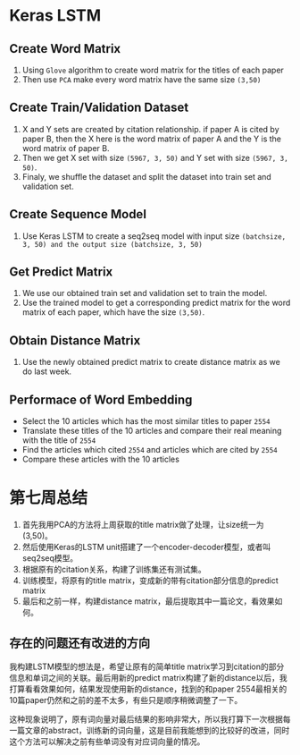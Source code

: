 # Keras LSTM

## Create Word Matrix

1. Using `Glove` algorithm to create word matrix for the titles of each paper
2. Then use `PCA` make every word matrix have the same size `(3,50)`

## Create Train/Validation Dataset

1. X and Y sets are created by citation relationship. if paper A is cited by paper B, then the X here is the word matrix of paper A and the Y is the word matrix of paper B.
2. Then we get X set with size `(5967, 3, 50)` and Y set with size `(5967, 3, 50)`.
3. Finaly, we shuffle the dataset and split the dataset into train set and validation set.

## Create Sequence Model

1. Use Keras LSTM to create a seq2seq model with input size `(batchsize, 3, 50) and the output size (batchsize, 3, 50)`

## Get Predict Matrix

1. We use our obtained train set and validation set to train the model.
2. Use the trained model to get a corresponding predict matrix for the word matrix of each paper, which have the size `(3,50)`. 

## Obtain Distance Matrix

1. Use the newly obtained predict matrix to create distance matrix as we do last week. 

## Performace of Word Embedding

- Select the 10 articles which has the most similar titles to paper `2554`
- Translate these titles of the 10 articles and compare their real meaning with the title of `2554`
- Find the articles which cited `2554` and articles which are cited by `2554`
- Compare these articles with the 10 articles


# 第七周总结

1. 首先我用PCA的方法将上周获取的title matrix做了处理，让size统一为(3,50)。
2. 然后使用Keras的LSTM unit搭建了一个encoder-decoder模型，或者叫seq2seq模型。
3. 根据原有的citation关系，构建了训练集还有测试集。
4. 训练模型，将原有的title matrix，变成新的带有citation部分信息的predict matrix
5. 最后和之前一样，构建distance matrix，最后提取其中一篇论文，看效果如何。

## 存在的问题还有改进的方向

我构建LSTM模型的想法是，希望让原有的简单title matrix学习到citation的部分信息和单词之间的关联。最后用新的predict matrix构建了新的distance以后，我打算看看效果如何，结果发现使用新的distance，找到的和paper 2554最相关的10篇paper仍然和之前的差不太多，有些只是顺序稍微调整了一下。

这种现象说明了，原有词向量对最后结果的影响非常大，所以我打算下一次根据每一篇文章的abstract，训练新的词向量，这是目前我能想到的比较好的改进，同时这个方法可以解决之前有些单词没有对应词向量的情况。